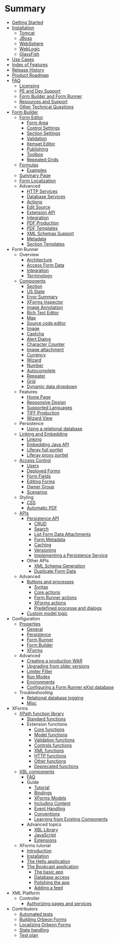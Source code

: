 # Summary

* [Getting Started](README.md)
* [Installation](installation/README.md)
   * [Tomcat](installation/tomcat.md)
   * [JBoss](installation/jboss.md)
   * [WebSphere](installation/websphere.md)
   * [WebLogic](installation/weblogic.md)
   * [GlassFish](installation/glassfish.md)
* [Use Cases](use-cases.md)
* [Index of Features](features.md)
* [Release History](release-history.md)
* [Product Roadmap](roadmap.md)
* [FAQ](faq/README.md)
   * [Licensing](faq/licensing.md)
   * [PE and Dev Support](faq/pe-dev-support.md)
   * [Form Builder and Form Runner](faq/form-builder-runner.md)
   * [Resources and Support](faq/resources-support.md)
   * [Other Technical Questions](faq/other-technical.md)
* [Form Builder](form-builder/README.md)
   * [Form Editor](form-builder/form-editor.md)
       * [Form Area](form-builder/form-area.md)
       * [Control Settings](form-builder/control-settings.md)
       * [Section Settings](form-builder/section-settings.md)
       * [Validation](form-builder/validation.md)
       * [Itemset Editor](form-builder/itemset-editor.md)
       * [Publishing](form-builder/publishing.md)
       * [Toolbox](form-builder/toolbox.md)
       * [Repeated Grids](form-builder/repeated-grids.md)
   * [Formulas](form-builder/formulas.md)
       * [Examples](form-builder/formulas-examples.md)
   * [Summary Page](form-builder/summary-page.md)
   * [Form Localization](form-builder/localization.md)
   * Advanced
       * [HTTP Services](form-builder/http-services.md)
       * [Database Services](form-builder/database-services.md)
       * [Actions](form-builder/actions.md)
       * [Edit Source](form-builder/edit-source.md)
       * [Extension API](form-builder/extension-api.md)
       * [Integration](form-builder/integration.md)
       * [PDF Production](form-builder/pdf-production.md)
       * [PDF Templates](form-builder/pdf-templates.md)
       * [XML Schemas Support](form-builder/xml-schema-support.md)
       * [Metadata](form-builder/metadata.md)
       * [Section Templates](form-builder/section-templates.md)
* Form Runner
   * Overview
       * [Architecture](form-runner/overview/architecture.md)
       * [Access Form Data](form-runner/overview/accessing-data.md)
       * [Integration](form-runner/overview/integration.md)
       * [Terminology](form-runner/overview/terminology.md)
   * [Components](form-runner/component/README.md)
       * [Section](form-runner/component/section.md)
       * [US State](form-runner/component/us-state.md)
       * [Error Summary](form-runner/component/error-summary.md)
       * [XForms Inspector](form-runner/component/xforms-inspector.md)
       * [Image Annotation](form-runner/component/image-annotation.md)
       * [Rich Text Editor](form-runner/component/rich-text-editor.md)
       * [Map](form-runner/component/map.md)
       * [Source code editor](form-runner/component/source-code-editor.md)
       * [Image](form-runner/component/image.md)
       * [Captcha](form-runner/component/captcha.md)
       * [Alert Dialog](form-runner/component/alert-dialog.md)
       * [Character Counter](form-runner/component/character-counter.md)
       * [Image attachment](form-runner/component/image-attachment.md)
       * [Currency](form-runner/component/currency.md)
       * [Wizard](form-runner/component/wizard.md)
       * [Number](form-runner/component/number.md)
       * [Autocomplete](form-runner/component/autocomplete.md)
       * [Repeater](form-runner/component/repeater.md)
       * [Grid](form-runner/component/grid.md)
       * [Dynamic data dropdown](form-runner/component/dynamic-data-dropdown.md)
   * Features
       * [Home Page](form-runner/feature/home-page.md)
       * [Responsive Design](form-runner/feature/responsive-design.md)
       * [Supported Languages](form-runner/feature/supported-languages.md)
       * [TIFF Production](form-runner/feature/tiff-production.md)
       * [Wizard View](form-runner/feature/wizard-view.md)
   * Persistence
       * [Using a relational database](form-runner/persistence/relational-db.md)
   * [Linking and Embedding](form-runner/link-embed/README.md)
       * [Linking](form-runner/link-embed/linking.md)
       * [Embedding Java API](form-runner/link-embed/java-api.md)
       * [Liferay full portlet](form-runner/link-embed/liferay-full-portlet.md)
       * [Liferay proxy portlet](form-runner/link-embed/liferay-proxy-portlet.md)
   * [Access Control](form-runner/access-control/README.md)
       * [Users](form-runner/access-control/users.md)
       * [Deployed Forms](form-runner/access-control/deployed-forms.md)
       * [Form Fields](form-runner/access-control/form-fields.md)
       * [Editing Forms](form-runner/access-control/editing-forms.md)
       * [Owner Group](form-runner/access-control/owner-group.md)
       * [Scenarios](form-runner/access-control/scenarios.md)
   * Styling
       * [CSS](form-runner/styling/css.md)
       * [Automatic PDF](form-runner/styling/automatic-pdf.md)
   * [APIs](form-runner/apis/README.md)
       * [Persistence API](form-runner/api/persistence/README.md)
           * [CRUD](form-runner/api/persistence/crud.md)
           * [Search](form-runner/api/persistence/search.md)
           * [List Form Data Attachments](form-runner/api/persistence/list-form-data-attachments.md)
           * [Form Metadata](form-runner/api/persistence/forms-metadata.md)
           * [Caching](form-runner/api/persistence/caching.md)
           * [Versioning](form-runner/api/persistence/versioning.md)
           * [Implementing a Persistence Service](form-runner/api/persistence/implementing-a-persistence-service.md)
       * Other APIs
           * [XML Schema Generation](form-runner/api/other/xml-schema-generation.md)
           * [Duplicate Form Data](form-runner/api/other/duplicate-form-data.md)
   * Advanced
       * [Buttons and processes](form-runner/advanced/buttons-and-processes/README.md)
           * [Syntax](form-runner/advanced/buttons-and-processes/syntax.md)
           * [Core actions](form-runner/advanced/buttons-and-processes/actions-core.md)
           * [Form Runner actions](form-runner/advanced/buttons-and-processes/actions-form-runner.md)
           * [XForms actions](form-runner/advanced/buttons-and-processes/actions-xforms.md)
           * [Predefined processe and dialogs](form-runner/advanced/buttons-and-processes/predefined.md)
       * [Custom model logic](form-runner/advanced/custom-model-logic.md)
* Configuration
   * [Properties](configuration/properties/README.md)
       * [General](configuration/properties/general.md)
       * [Persistence](configuration/properties/persistence.md)
       * [Form Runner](configuration/properties/form-runner.md)
       * [Form Builder](configuration/properties/form-builder.md)
       * [XForms](configuration/properties/xforms.md)
   * Advanced
       * [Creating a production WAR](configuration/advanced/production-war.md)
       * [Upgrading from older versions](configuration/advanced/upgrading.md)
       * [Limiter Filter](configuration/advanced/limiter-filter.md)
       * [Run Modes](configuration/advanced/run-modes.md)
       * [Environments](configuration/advanced/environments.md)
       * [Configuring a Form Runner eXist database](configuration/advanced/exist-db.md)
    * Troubleshooting
       * [Relational database logging](configuration/troubleshooting/database-logging.md)
       * [Misc](configuration/troubleshooting/misc.md)
* XForms
   * [XPath function library](xforms/xpath/README.md)
       * [Standard functions](xforms/xpath/standard-functions.md)
       * Extension functions
           * [Core functions](xforms/xpath/extension-core.md)
           * [Model functions](xforms/xpath/extension-model.md)
           * [Validation functions](xforms/xpath/extension-validation.md)
           * [Controls functions](xforms/xpath/extension-controls.md)
           * [XML functions](xforms/xpath/extension-xml.md)
           * [HTTP functions](xforms/xpath/extension-http.md)
           * [Other functions](xforms/xpath/extension-other.md)
           * [Deprecated functions](xforms/xpath/deprecated-functions.md)
   * [XBL components](xforms/xbl/README.md)
       * [FAQ](xforms/xbl/faq.md)
       * Guide
           * [Tutorial](xforms/xbl/tutorial.md)
           * [Bindings](xforms/xbl/bindings.md)
           * [XForms Models](xforms/xbl/xforms-models.md)
           * [Including Content](xforms/xbl/including-content.md)
           * [Event Handling](xforms/xbl/event-handling.md)
           * [Conventions](xforms/xbl/conventions.md)
           * [Learning from Existing Components](xforms/xbl/learning-from-existing-components.md)
       * Advanced topics
           * [XBL Library](xforms/xbl/library.md)
           * [JavaScript](xforms/xbl/javascript.md)
           * [Extensions](xforms/xbl/extensions.md)
   * XForms tutorial
       * [Introduction](xforms/tutorial/introduction.md)
       * [Installation](xforms/tutorial/installation.md)
       * [The Hello application](xforms/tutorial/hello.md)
       * [The Bookcast application](xforms/tutorial/bookcast/README.md)
           * [The basic app](xforms/tutorial/bookcast/basics.md)
           * [Database access](xforms/tutorial/bookcast/database.md)
           * [Polishing the app](xforms/tutorial/bookcast/polishing.md)
           * [Adding a feed](xforms/tutorial/bookcast/feed.md)
* XML Platform
   * Controller
       * [Authorizing pages and services](xml-platform/controller/authorization-of-pages-and-services.md)
* Contributors
   * [Automated tests](contributors/automated-tests.md)
   * [Building Orbeon Forms](contributors/building-orbeon-forms.md)
   * [Localizing Orbeon Forms](contributors/localizing-orbeon-forms.md)
   * [State handling](contributors/state-handling.md)
   * [Test plan](contributors/test-plan.md)


